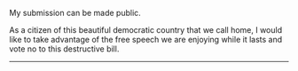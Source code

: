 My submission can be made public.

As a citizen of this beautiful democratic country that we call home, I would like to take advantage of the free speech
we are enjoying while it lasts and vote no to this destructive bill.


-----


